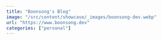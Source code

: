 ```yaml
---
title: "Boonsong's Blog"
image: "/src/content/showcase/_images/boonsong-dev.webp"
url: "https://www.boonsong.dev"
categories: ["personal"]
---
```

